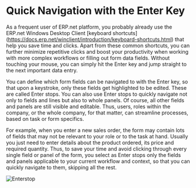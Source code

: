 # Quick Navigation with the Enter Key

As a frequent user of ERP.net platform, you probably already use the ERP.net Windows Desktop Client [keyboard shortcuts] (https://docs.erp.net/winclient/introduction/keyboard-shortcuts.html) that help you save time and clicks. Apart from these common shortcuts, you can further minimize repetitive clicks and boost your productivity when working with more complex workflows or filling out form data fields. Without touching your mouse, you can simply hit the Enter key and jump straight to the next important data entry. 

You can define which form fields can be navigated to with the Enter key, so that upon a keystroke, only these fields get highlighted to be edited. These are called Enter stops. You can also use Enter stops to quickly navigate not only to fields and lines but also to whole panels. Of course, all other fields and panels are still visible and editable. Thus, users, roles within the company, or the whole company, for that matter, can streamline processes, based on task or form specifics.

For example, when you enter a new sales order, the form may contain lots of fields that may not be relevant to your role or to the task at hand. Usually you just need to enter details about the product ordered, its price and required quantity. Thus, to save your time and avoid clicking through every single field or panel of the form, you select as Enter stops only the fields and panels applicable to your current workflow and context, so that you can quickly navigate to them, skipping all the rest.

![Enterstop](enterstop-forms.png)
